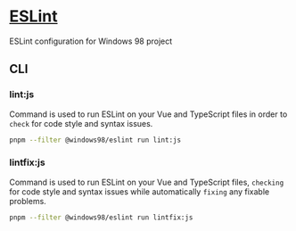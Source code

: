 # [ESLint](https://eslint.org)

ESLint configuration for Windows 98 project

## CLI

### lint:js

Command is used to run ESLint on your Vue and TypeScript files in order to `check` for code style and syntax issues.

```bash
pnpm --filter @windows98/eslint run lint:js
```

### lintfix:js

Command is used to run ESLint on your Vue and TypeScript files, `checking` for code style and syntax issues while automatically `fixing` any fixable problems.

```bash
pnpm --filter @windows98/eslint run lintfix:js
```
